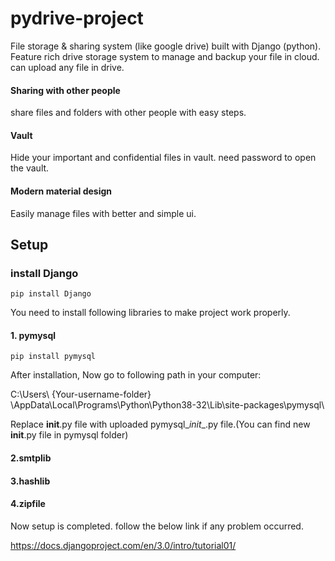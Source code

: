 # pydrive-project
File storage &amp; sharing system (like google drive) built with Django (python).
Feature rich drive storage system to manage and backup your file in cloud. can upload any file in drive.
#### Sharing with other people 
share files and folders with other people with easy steps.
#### Vault
Hide your important and confidential files in vault. need password to open the vault.
#### Modern material design
Easily manage files with better and simple ui.

## Setup
### install Django
``` pip install Django ```

You need to install following libraries to make project work properly.

#### 1. pymysql
``` pip install pymysql ```

After installation,
Now go to following path in your computer:

C:\Users\ {Your-username-folder} \AppData\Local\Programs\Python\Python38-32\Lib\site-packages\pymysql\

Replace __init__.py file with uploaded pymysql\__init__.py file.(You can find new __init__.py file in pymysql folder)

#### 2.smtplib

#### 3.hashlib

#### 4.zipfile

Now setup is completed. follow the below link if any problem occurred.

https://docs.djangoproject.com/en/3.0/intro/tutorial01/
